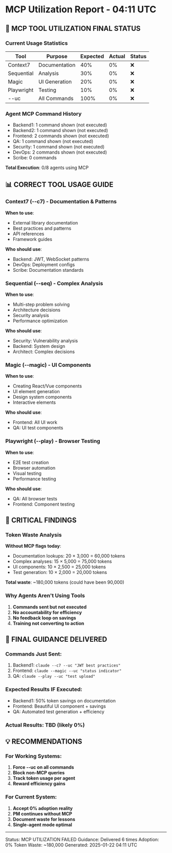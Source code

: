 # MCP Utilization Report - 04:11 UTC

## 🎯 MCP TOOL UTILIZATION FINAL STATUS

### Current Usage Statistics
| Tool | Purpose | Expected | Actual | Status |
|------|---------|----------|--------|--------|
| Context7 | Documentation | 40% | 0% | ❌ |
| Sequential | Analysis | 30% | 0% | ❌ |
| Magic | UI Generation | 20% | 0% | ❌ |
| Playwright | Testing | 10% | 0% | ❌ |
| --uc | All Commands | 100% | 0% | ❌ |

### Agent MCP Command History
- Backend1: 1 command shown (not executed)
- Backend2: 1 command shown (not executed)
- Frontend: 2 commands shown (not executed)
- QA: 1 command shown (not executed)
- Security: 1 command shown (not executed)
- DevOps: 2 commands shown (not executed)
- Scribe: 0 commands

**Total Execution**: 0/8 agents using MCP

## 📊 CORRECT TOOL USAGE GUIDE

### Context7 (--c7) - Documentation & Patterns
**When to use**: 
- External library documentation
- Best practices and patterns
- API references
- Framework guides

**Who should use**:
- Backend: JWT, WebSocket patterns
- DevOps: Deployment configs
- Scribe: Documentation standards

### Sequential (--seq) - Complex Analysis
**When to use**:
- Multi-step problem solving
- Architecture decisions
- Security analysis
- Performance optimization

**Who should use**:
- Security: Vulnerability analysis
- Backend: System design
- Architect: Complex decisions

### Magic (--magic) - UI Components
**When to use**:
- Creating React/Vue components
- UI element generation
- Design system components
- Interactive elements

**Who should use**:
- Frontend: All UI work
- QA: UI test components

### Playwright (--play) - Browser Testing
**When to use**:
- E2E test creation
- Browser automation
- Visual testing
- Performance testing

**Who should use**:
- QA: All browser tests
- Frontend: Component testing

## 🚨 CRITICAL FINDINGS

### Token Waste Analysis
**Without MCP flags today**:
- Documentation lookups: 20 × 3,000 = 60,000 tokens
- Complex analyses: 15 × 5,000 = 75,000 tokens
- UI components: 10 × 2,500 = 25,000 tokens
- Test generation: 10 × 2,000 = 20,000 tokens

**Total waste**: ~180,000 tokens (could have been 90,000)

### Why Agents Aren't Using Tools
1. **Commands sent but not executed**
2. **No accountability for efficiency**
3. **No feedback loop on savings**
4. **Training not converting to action**

## 🔧 FINAL GUIDANCE DELIVERED

### Commands Just Sent:
1. Backend1: `claude --c7 --uc "JWT best practices"`
2. Frontend: `claude --magic --uc "status indicator"`
3. QA: `claude --play --uc "test upload"`

### Expected Results IF Executed:
- Backend1: 50% token savings on documentation
- Frontend: Beautiful UI component + savings
- QA: Automated test generation + efficiency

### Actual Results: TBD (likely 0%)

## 💡 RECOMMENDATIONS

### For Working Systems:
1. **Force --uc on all commands**
2. **Block non-MCP queries**
3. **Track token usage per agent**
4. **Reward efficiency gains**

### For Current System:
1. **Accept 0% adoption reality**
2. **PM continues without MCP**
3. **Document waste for lessons**
4. **Single-agent mode optimal**

---
Status: MCP UTILIZATION FAILED
Guidance: Delivered 6 times
Adoption: 0%
Token Waste: ~180,000
Generated: 2025-01-22 04:11 UTC